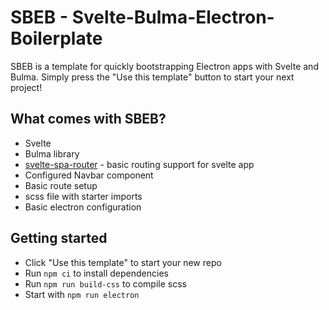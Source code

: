 # SBEB - Svelte-Bulma-Electron-Boilerplate
SBEB is a template for quickly bootstrapping Electron apps with Svelte and Bulma. Simply press the "Use this template" button to start your next project!

## What comes with SBEB?
* Svelte
* Bulma library
* [svelte-spa-router](https://github.com/ItalyPaleAle/svelte-spa-router) - basic routing support for svelte app
* Configured Navbar component
* Basic route setup
* scss file with starter imports
* Basic electron configuration

## Getting started
* Click "Use this template" to start your new repo
* Run `npm ci` to install dependencies
* Run `npm run build-css` to compile scss
* Start with `npm run electron`